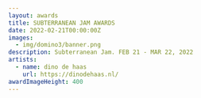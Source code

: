 ```yaml
---
layout: awards
title: SUBTERRANEAN JAM AWARDS
date: 2022-02-21T00:00:00Z
images:
  - img/domino3/banner.png
description: Subterranean Jam. FEB 21 - MAR 22, 2022
artists:
  - name: dino de haas
    url: https://dinodehaas.nl/
awardImageHeight: 400
---
```


